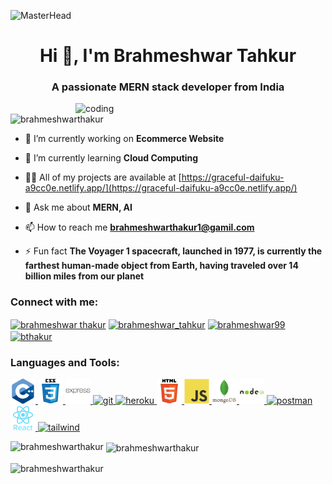 ![MasterHead](https://media.tenor.com/mGgWY8RkgYMAAAAC/hello-world.gif)
<h1 align="center">Hi 👋, I'm Brahmeshwar Tahkur</h1>
<h3 align="center">A passionate MERN stack developer from India</h3>
<img align="right" alt="coding" width="400" src="https://media0.giphy.com/media/bGgsc5mWoryfgKBx1u/giphy.gif?cid=ecf05e47pgcblo3ziow9z4ixeng552b8w8ow4s9min0wgidv&ep=v1_gifs_search&rid=giphy.gif&ct=g">

<p align="left"> <img src="https://komarev.com/ghpvc/?username=brahmeshwarthakur&label=Profile%20views&color=0e75b6&style=flat" alt="brahmeshwarthakur" /> </p>

- 🔭 I’m currently working on **Ecommerce Website**

- 🌱 I’m currently learning **Cloud Computing**

- 👨‍💻 All of my projects are available at [https://graceful-daifuku-a9cc0e.netlify.app/](https://graceful-daifuku-a9cc0e.netlify.app/)

- 💬 Ask me about **MERN, AI**

- 📫 How to reach me **brahmeshwarthakur1@gamil.com**

- ⚡ Fun fact **The Voyager 1 spacecraft, launched in 1977, is currently the farthest human-made object from Earth, having traveled over 14 billion miles from our planet**

<h3 align="left">Connect with me:</h3>
<p align="left">
<a href="https://linkedin.com/in/brahmeshwar thakur" target="blank"><img align="center" src="https://raw.githubusercontent.com/rahuldkjain/github-profile-readme-generator/master/src/images/icons/Social/linked-in-alt.svg" alt="brahmeshwar thakur" height="30" width="40" /></a>
<a href="https://instagram.com/brahmeshwar_tahkur" target="blank"><img align="center" src="https://raw.githubusercontent.com/rahuldkjain/github-profile-readme-generator/master/src/images/icons/Social/instagram.svg" alt="brahmeshwar_tahkur" height="30" width="40" /></a>
<a href="https://www.codechef.com/users/brahmeshwar99" target="blank"><img align="center" src="https://cdn.jsdelivr.net/npm/simple-icons@3.1.0/icons/codechef.svg" alt="brahmeshwar99" height="30" width="40" /></a>
<a href="https://www.leetcode.com/bthakur" target="blank"><img align="center" src="https://raw.githubusercontent.com/rahuldkjain/github-profile-readme-generator/master/src/images/icons/Social/leet-code.svg" alt="bthakur" height="30" width="40" /></a>
</p>

<h3 align="left">Languages and Tools:</h3>
<p align="left"> <a href="https://www.w3schools.com/cpp/" target="_blank" rel="noreferrer"> <img src="https://raw.githubusercontent.com/devicons/devicon/master/icons/cplusplus/cplusplus-original.svg" alt="cplusplus" width="40" height="40"/> </a> <a href="https://www.w3schools.com/css/" target="_blank" rel="noreferrer"> <img src="https://raw.githubusercontent.com/devicons/devicon/master/icons/css3/css3-original-wordmark.svg" alt="css3" width="40" height="40"/> </a> <a href="https://expressjs.com" target="_blank" rel="noreferrer"> <img src="https://raw.githubusercontent.com/devicons/devicon/master/icons/express/express-original-wordmark.svg" alt="express" width="40" height="40"/> </a> <a href="https://git-scm.com/" target="_blank" rel="noreferrer"> <img src="https://www.vectorlogo.zone/logos/git-scm/git-scm-icon.svg" alt="git" width="40" height="40"/> </a> <a href="https://heroku.com" target="_blank" rel="noreferrer"> <img src="https://www.vectorlogo.zone/logos/heroku/heroku-icon.svg" alt="heroku" width="40" height="40"/> </a> <a href="https://www.w3.org/html/" target="_blank" rel="noreferrer"> <img src="https://raw.githubusercontent.com/devicons/devicon/master/icons/html5/html5-original-wordmark.svg" alt="html5" width="40" height="40"/> </a> <a href="https://developer.mozilla.org/en-US/docs/Web/JavaScript" target="_blank" rel="noreferrer"> <img src="https://raw.githubusercontent.com/devicons/devicon/master/icons/javascript/javascript-original.svg" alt="javascript" width="40" height="40"/> </a> <a href="https://www.mongodb.com/" target="_blank" rel="noreferrer"> <img src="https://raw.githubusercontent.com/devicons/devicon/master/icons/mongodb/mongodb-original-wordmark.svg" alt="mongodb" width="40" height="40"/> </a> <a href="https://nodejs.org" target="_blank" rel="noreferrer"> <img src="https://raw.githubusercontent.com/devicons/devicon/master/icons/nodejs/nodejs-original-wordmark.svg" alt="nodejs" width="40" height="40"/> </a> <a href="https://postman.com" target="_blank" rel="noreferrer"> <img src="https://www.vectorlogo.zone/logos/getpostman/getpostman-icon.svg" alt="postman" width="40" height="40"/> </a> <a href="https://reactjs.org/" target="_blank" rel="noreferrer"> <img src="https://raw.githubusercontent.com/devicons/devicon/master/icons/react/react-original-wordmark.svg" alt="react" width="40" height="40"/> </a> <a href="https://tailwindcss.com/" target="_blank" rel="noreferrer"> <img src="https://www.vectorlogo.zone/logos/tailwindcss/tailwindcss-icon.svg" alt="tailwind" width="40" height="40"/> </a> </p>

<p><img align="left" src="https://github-readme-stats.vercel.app/api/top-langs?username=brahmeshwarthakur&show_icons=true&locale=en&layout=compact" alt="brahmeshwarthakur" /></p>

<p>&nbsp;<img align="center" src="https://github-readme-stats.vercel.app/api?username=brahmeshwarthakur&show_icons=true&locale=en" alt="brahmeshwarthakur" /></p>

<p><img align="center" src="https://github-readme-streak-stats.herokuapp.com/?user=brahmeshwarthakur&" alt="brahmeshwarthakur" /></p>
